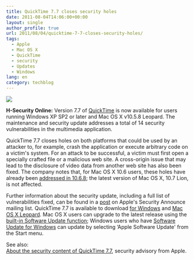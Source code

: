 ```yaml
---
title: QuickTime 7.7 closes security holes
date: 2011-08-04T14:06:00+00:00
layout: single
author_profile: true
url: 2011/08/04/quicktime-7-7-closes-security-holes/
tags:
  - Apple
  - Mac OS X
  - QuickTime
  - security
  - Updates
  - Windows
lang: en
category: techblog
---
```

<div dir="ltr" trbidi="on">
  <div>
    <a href="http://1.bp.blogspot.com/-c_i3xoOcbiI/TjqgHJPa23I/AAAAAAAAD8Q/d-jgLK-50cI/s1600/quicktime_logo_txt200-56bc9f4a22d1598c.png" imageanchor="1"><img border="0" src="http://1.bp.blogspot.com/-c_i3xoOcbiI/TjqgHJPa23I/AAAAAAAAD8Q/d-jgLK-50cI/s1600/quicktime_logo_txt200-56bc9f4a22d1598c.png" /></a>
  </div>
  
  <p>
    <b>H-Security Online:</b> Version 7.7 of <a href="http://www.apple.com/quicktime/">QuickTime</a> is now available for users running Windows XP SP2 or later and Mac OS X v10.5.8 Leopard. The maintenance and security update addresses a total of 14 security vulnerabilities in the multimedia application.
  </p>
  
  <p>
    QuickTime 7.7 closes holes on both platforms that could be used by an attacker to, for example, crash the application or execute arbitrary code on a victim's system. For an attack to be successful, a victim must first open a specially crafted file or a malicious web site. A cross-origin issue that may lead to the disclosure of video data from another web site has also been fixed. The company notes that, for Mac OS X 10.6 users, these holes have already been <a href="http://www.h-online.com/news/item/Apple-releases-Mac-OS-X-10-6-8-1267147.html">addressed in 10.6.8</a>; the latest version of Mac OS X, 10.7 Lion, is not affected.
  </p>
  
  <p>
    Further information about the security update, including a full list of vulnerabilities fixed, can be found in a <a href="http://lists.apple.com/archives/Security-announce/2011/Aug/msg00000.html">post</a> on Apple's Security Announce mailing list. QuickTime 7.7 is available to download <a href="http://support.apple.com/kb/DL837">for Windows</a> and <a href="http://support.apple.com/kb/DL761">Mac OS X Leopard</a>. Mac OS X users can upgrade to the latest release using the <a href="http://support.apple.com/kb/HT1338?viewlocale=en_US">built-in Software Update function</a>; Windows users who have <a href="http://support.apple.com/kb/HT2305">Software Update for Windows</a> can update by selecting &#8216;Apple Software Update' from the Start menu.
  </p>
  
  <p>
    See also:<br /><a href="http://support.apple.com/kb/HT4826">About the security content of QuickTime 7.7</a>, security advisory from Apple.</div>